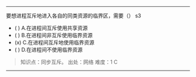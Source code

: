 ---
要想进程互斥地进入各自的同类资源的临界区，需要（） s3
- ( ) A.在进程间互斥使用共享资源
- ( ) B.在进程间非互斥使用临界资源
- (x) C.在进程间互斥地使用临界资源
- ( ) D.在进程间不使用临界资源

> 知识点：同步互斥。
> 出处：网络
> 难度：1
> C

---